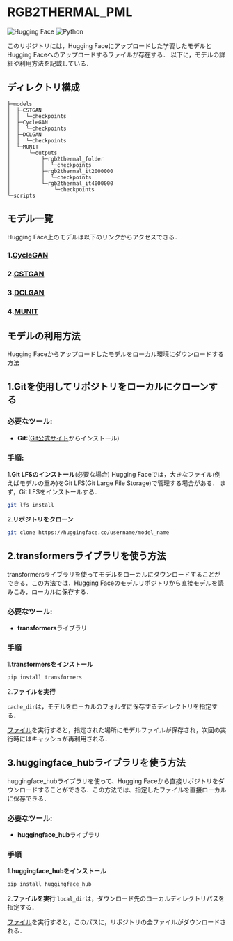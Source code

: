 # RGB2THERMAL_PML
![Hugging Face](https://img.shields.io/badge/HuggingFace-Model-yellow?logo=huggingface)
![Python](https://img.shields.io/badge/Python-3.12%2B-blue?logo=python&logoColor=white)

このリポジトリには，Hugging Faceにアップロードした学習したモデルとHugging Faceへのアップロードするファイルが存在する．
以下に，モデルの詳細や利用方法を記載している．

## ディレクトリ構成
```
├─models
│  ├─CSTGAN
│  │  └─checkpoints
│  ├─CycleGAN
│  │  └─checkpoints
│  ├─DCLGAN
│  │  └─checkpoints
│  └─MUNIT
│      └─outputs
│          ├─rgb2thermal_folder
│          │  └─checkpoints
│          ├─rgb2thermal_it2000000
│          │  └─checkpoints
│          └─rgb2thermal_it4000000
│              └─checkpoints
└─scripts
```
## モデル一覧
Hugging Face上のモデルは以下のリンクからアクセスできる．
### 1.[CycleGAN](https://huggingface.co/KIIIT000/RGB2TEHRMAL_CycleGAN)
### 2.[CSTGAN](https://huggingface.co/KIIIT000/RGB2TEHRMAL_CSTGAN)
### 3.[DCLGAN](https://huggingface.co/KIIIT000/RGB2TEHRMAL_DCLGAN)
### 4.[MUNIT](https://huggingface.co/KIIIT000/RGB2TEHRMAL_MUNIT)

## モデルの利用方法
Hugging Faceからアップロードしたモデルをローカル環境にダウンロードする方法
## 1.Gitを使用してリポジトリをローカルにクローンする
### 必要なツール:
- **Git**:([Git公式サイト](https://git-scm.com/)からインストール)

### 手順:
1.**Git LFSのインストール**(必要な場合)
Hugging Faceでは，大きなファイル(例えばモデルの重み)をGit LFS(Git Large File Storage)で管理する場合がある．
まず，Git LFSをインストールする．

``` bash
git lfs install
```
2.**リポジトリをクローン**
``` bash
git clone https://huggingface.co/username/model_name
```
## 2.transformersライブラリを使う方法
transformersライブラリを使ってモデルをローカルにダウンロードすることができる．この方法では，Hugging Faceのモデルリポジトリから直接モデルを読みこみ，ローカルに保存する．
### 必要なツール:
- **transformers**ライブラリ

### 手順
1.**transformersをインストール**

``` bash
pip install transformers
```
2.**ファイルを実行**

```cache_dir```は，モデルをローカルのフォルダに保存するディレクトリを指定する．

[ファイル](https://github.com/KIIIIT00/RGB2THERMAL_PML/blob/main/scripts/save_models_by_hugging.py)を実行すると，指定された場所にモデルファイルが保存され，次回の実行時にはキャッシュが再利用される．

## 3.huggingface_hubライブラリを使う方法
huggingface_hubライブラリを使って、Hugging Faceから直接リポジトリをダウンロードすることができる．この方法では、指定したファイルを直接ローカルに保存できる．
### 必要なツール:
- **huggingface_hub**ライブラリ

### 手順
1.**huggingface_hubをインストール**
```bash
pip install huggingface_hub
```
2.**ファイルを実行**
```local_dir```は，ダウンロード先のローカルディレクトリパスを指定する．

[ファイル](https://github.com/KIIIIT00/RGB2THERMAL_PML/blob/main/scripts/save_models_by_huggingfaceHub.py)を実行すると，このパスに，リポジトリの全ファイルがダウンロードされる．
